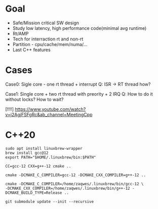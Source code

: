 # Goal
- Safe/Mission critical SW design
- Study low latency, high performance code(minimal avg runtime)
- Rt/AMP
- Tech for interraction rt and non-rt
- Partition - cpu/cache/mem/numa/...
- Last C++ features

# Cases

Case0:
Sigle core - one rt thread + interrupt
Q: ISR -> RT thread how?

Case1:
Single core + two rt thread with preority + 2 IRQ
Q: How to do it without locks? How to wait?

[!!!!]
https://www.youtube.com/watch?v=j2AgjFSFgRc&ab_channel=MeetingCpp

# C++20
```
sudo apt install linuxbrew-wrapper
brew install gcc@12
export PATH="$HOME/.linuxbrew/bin:$PATH"

CC=gcc-12 CXX=g++-12 cmake ..

cmake -DCMAKE_C_COMPILER=gcc-12 -DCMAKE_CXX_COMPILER=g++-12 ..

cmake -DCMAKE_C_COMPILER=/home/zaqwes/.linuxbrew/bin/gcc-12 \
-DCMAKE_CXX_COMPILER=/home/zaqwes/.linuxbrew/bin/g++-12 -DCMAKE_BUILD_TYPE=Release ..
```

```
git submodule update --init --recursive
```